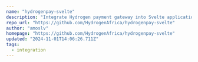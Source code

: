 ```yaml
---
name: "hydrogenpay-svelte"
description: "Integrate Hydrogen payment gateway into Svelte applications."
repo_url: "https://github.com/HydrogenAfrica/hydrogenpay-svelte"
author: "amoslv"
homepage: "https://github.com/HydrogenAfrica/hydrogenpay-svelte"
updated: "2024-11-01T14:06:26.711Z"
tags: 
  - integration
---
```

